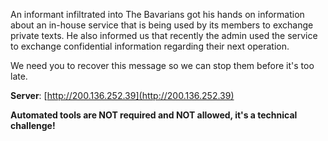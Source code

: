 
An informant infiltrated into The Bavarians got his hands on information about an in-house service that is being used by its members to exchange private texts. He also informed us that recently the admin used the service to exchange confidential information regarding their next operation.

We need you to recover this message so we can stop them before it's too late.

**Server**: [http://200.136.252.39](http://200.136.252.39)

**Automated tools are NOT required and NOT allowed, it's a technical challenge!**
